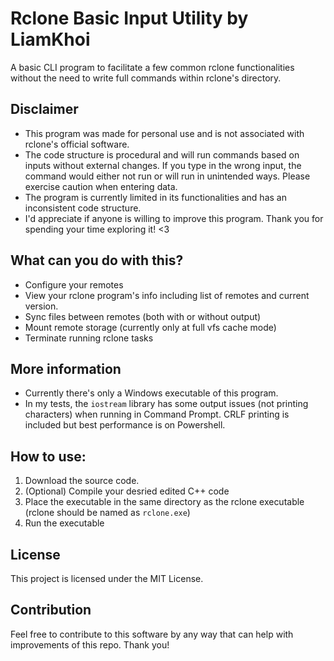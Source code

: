 # Rclone Basic Input Utility by LiamKhoi

A basic CLI program to facilitate a few common rclone functionalities without the need to write full commands within rclone's directory. 

## Disclaimer
- This program was made for personal use and is not associated with rclone's official software.
- The code structure is procedural and will run commands based on inputs without external changes. If you type in the wrong input, the command would either not run or will run in unintended ways. Please exercise caution when entering data. 
- The program is currently limited in its functionalities and has an inconsistent code structure.
- I'd appreciate if anyone is willing to improve this program. Thank you for spending your time exploring it! <3

## What can you do with this?
- Configure your remotes
- View your rclone program's info including list of remotes and current version.
- Sync files between remotes (both with or without output)
- Mount remote storage (currently only at full vfs cache mode)
- Terminate running rclone tasks

## More information
- Currently there's only a Windows executable of this program.
- In my tests, the ```iostream``` library has some output issues (not printing characters) when running in Command Prompt. CRLF printing is included but best performance is on Powershell.

## How to use:
1. Download the source code.
2. (Optional) Compile your desried edited C++ code 
3. Place the executable in the same directory as the rclone executable (rclone should be named as ```rclone.exe```)
4. Run the executable

## License
This project is licensed under the MIT License.

## Contribution
Feel free to contribute to this software by any way that can help with improvements of this repo. Thank you!
